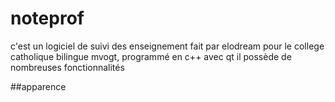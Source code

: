 # noteprof

c'est un logiciel de suivi des enseignement fait par elodream pour le college catholique bilingue mvogt,
programmé en c++ avec qt  il possède de nombreuses fonctionnalités

##apparence

